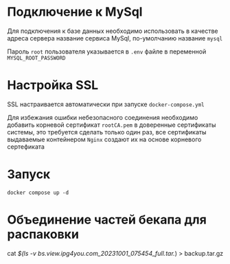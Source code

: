 # Подключение к MySql

Для подключения к базе данных необходимо использовать в качестве адреса сервера
название сервиса MySql, по-умолчанию название `mysql`

Пароль `root` пользователя указывается в `.env` файле в переменной 
`MYSQL_ROOT_PASSWORD`

# Настройка SSL

SSL настраивается автоматически при запуске `docker-compose.yml`

Для избежания ошибки небезопасного соединения необходимо добавить 
корневой сертификат `rootCA.pem` в доверенные сертификаты системы, это требуется сделать
только один раз, все сертификаты выдаваемые контейнером `Nginx` создают их на основе
корневого сертефиката

# Запуск

`docker compose up -d`


# Объединение частей бекапа для распаковки

cat *$(ls -v  bs.view.ipg4you.com_20231001_075454_full.tar.*) > backup.tar.gz
